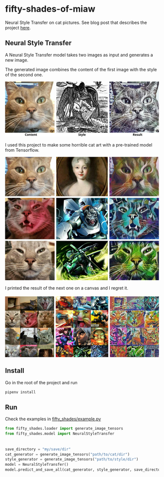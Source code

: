 # fifty-shades-of-miaw
Neural Style Transfer on cat pictures.
See blog post that describes the project [here](https://www.trinilearn.com/neural-style-transfer-50-shades-of-miaw/).

## Neural Style Transfer
A Neural Style Transfer model takes two images as input and generates a new image.

The generated image combines the content of the first image with the style of the second one.

![Content Style Result](doc/example.jpg)

I used this project to make some horrible cat art with a pre-trained model from Tensorflow.

![Weird](doc/weird.jpg)

I printed the result of the next one on a canvas and I regret it.

![Atrocity](doc/atrocity.jpg)


## Install

Go in the root of the project and run

```bash
pipenv install
```

## Run

Check the examples in [fifty_shades/example.py](fifty_shades/example.py)

```python
from fifty_shades.loader import generate_image_tensors
from fifty_shades.model import NeuralStyleTransfer


save_directory = "my/save/dir"
cat_generator = generate_image_tensors("path/to/cat/dir")
style_generator = generate_image_tensors("path/to/style/dir")
model = NeuralStyleTransfer()
model.predict_and_save_all(cat_generator, style_generator, save_directory)
```
